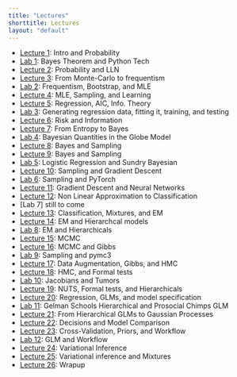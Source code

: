 ```yaml
---
title: "Lectures"
shorttitle: Lectures
layout: "default"
---
```


- [Lecture 1](lecture1.html): Intro and Probability
- [Lab 1](lab1.html): Bayes Theorem and Python Tech
- [Lecture 2](lecture2.html): Probability and LLN
- [Lecture 3](lecture3.html): From Monte-Carlo to frequentism
- [Lab 2](lab2.html): Frequentism, Bootstrap, and MLE
- [Lecture 4](lecture4.html): MLE, Sampling, and Learning
- [Lecture 5](lecture5.html): Regression, AIC, Info. Theory
- [Lab 3](lab3.html): Generating regression data, fitting it, training, and testing
- [Lecture 6](lecture6.html): Risk and Information
- [Lecture 7](lecture7.html): From Entropy to Bayes
- [Lab 4](lab4.html): Bayesian Quantities in the Globe Model
- [Lecture 8](lecture8.html): Bayes and Sampling
- [Lecture 9](lecture9.html): Bayes and Sampling
- [Lab 5](lab5.html): Logistic Regression and Sundry Bayesian
- [Lecture 10](lecture10.html): Sampling and Gradient Descent
- [Lab 6](lab6.html): Sampling and PyTorch
- [Lecture 11](lecture11.html): Gradient Descent and Neural Networks
- [Lecture 12](lecture12.html): Non Linear Approximation to Classification
- [Lab 7] still to come
- [Lecture 13](lecture13.html): Classification, Mixtures, and EM
- [Lecture 14](lecture14.html): EM and Hierarchcal models
- [Lab 8](lab8.html): EM and Hierarchicals
- [Lecture 15](lecture15.html): MCMC
- [Lecture 16](lecture16.html): MCMC and Gibbs
- [Lab 9](lab9.html): Sampling and pymc3
- [Lecture 17](lecture17.html): Data Augmentation, Gibbs, and HMC
- [Lecture 18](lecture18.html): HMC, and Formal tests
- [Lab 10](lab10.html): Jacobians and Tumors
- [Lecture 19](lecture19.html): NUTS, Formal tests, and Hierarchicals
- [Lecture 20](lecture20.html): Regression, GLMs, and model specification
- [Lab 11](lab11.html): Gelman Schools Hierarchical and Prosocial Chimps GLM
- [Lecture 21](lecture21.html): From Hierarchical GLMs to Gaussian Processes
- [Lecture 22](lecture22.html): Decisions and Model Comparison
- [Lecture 23](lecture23.html): Cross-Validation, Priors, and Workflow
- [Lab 12](lab12.html): GLM and Workflow
- [Lecture 24](lecture24.html): Variational Inference
- [Lecture 25](lecture25.html): Variational inference and Mixtures
- [Lecture 26](lecture26.html): Wrapup

